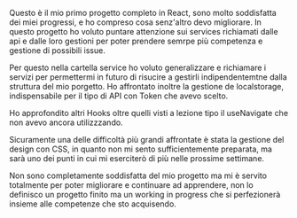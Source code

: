 Questo è il mio primo progetto completo in React, sono molto soddisfatta dei miei progressi, e ho compreso cosa senz'altro devo migliorare.
In questo progetto ho voluto puntare attenzione sui services richiamati dalle api e dalle loro gestioni per poter prendere semrpe più competenza e gestione di possibili
issue.

Per questo nella cartella service ho voluto generalizzare e richiamare i servizi per permettermi
in futuro di risucire a gestirli indipendentemtne dalla struttura del mio porgetto.
Ho affrontato inoltre la gestione de localstorage, indispensabile per il tipo di API con Token che avevo scelto.

Ho approfondito altri Hooks oltre quelli visti a lezione tipo il useNavigate che non avevo ancora utilizzzando.

Sicuramente una delle difficoltà più grandi affrontate è stata la gestione del design con CSS, in quanto non mi sento sufficientemente preparata, ma sarà uno dei punti in cui mi eserciterò di più nelle prossime settimane. 

Non sono completamente soddisfatta del mio progetto ma mi è servito totalmente per poter migliorare e continuare ad apprendere, non lo definisco un progetto finito ma un working in progress che si perfezionerà insieme alle competenze che sto acquisendo.

